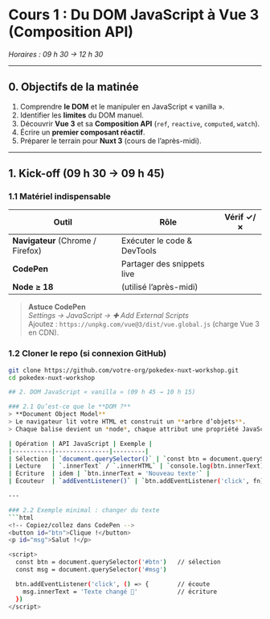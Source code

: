 # Cours 1 : Du DOM JavaScript à Vue 3 (Composition API)  
_Horaires : 09 h 30 → 12 h 30_

---

## 0. Objectifs de la matinée
1. Comprendre **le DOM** et le manipuler en JavaScript « vanilla ».
2. Identifier les **limites** du DOM manuel.
3. Découvrir **Vue 3** et sa **Composition API** (`ref`, `reactive`, `computed`, `watch`).
4. Écrire un **premier composant réactif**.
5. Préparer le terrain pour **Nuxt 3** (cours de l’après-midi).

---

## 1. Kick-off (09 h 30 → 09 h 45)

### 1.1 Matériel indispensable
| Outil | Rôle | Vérif ✓/✗ |
|-------|------|-----------|
| **Navigateur** (Chrome / Firefox) | Exécuter le code & DevTools |   |
| **CodePen** | Partager des snippets live |   |
| **Node ≥ 18** | (utilisé l’après-midi) |   |

> **Astuce CodePen**  
> _Settings → JavaScript → ✚ Add External Scripts_  
> Ajoutez : `https://unpkg.com/vue@3/dist/vue.global.js` (charge Vue 3 en CDN).

### 1.2 Cloner le repo (si connexion GitHub)
```bash
git clone https://github.com/votre-org/pokedex-nuxt-workshop.git
cd pokedex-nuxt-workshop

## 2. DOM JavaScript « vanilla » (09 h 45 → 10 h 15)

### 2.1 Qu’est-ce que le **DOM ?**
> **Document Object Model**  
> Le navigateur lit votre HTML et construit un **arbre d’objets**.  
> Chaque balise devient un *node*, chaque attribut une propriété JavaScript.

| Opération | API JavaScript | Exemple |
|-----------|---------------|---------|
| Sélection | `document.querySelector()` | `const btn = document.querySelector('#btn')` |
| Lecture   | `.innerText` / `.innerHTML` | `console.log(btn.innerText)` |
| Écriture  | idem | `btn.innerText = 'Nouveau texte'` |
| Écouteur  | `addEventListener()` | `btn.addEventListener('click', fn)` |

---

### 2.2 Exemple minimal : changer du texte
```html
<!-- Copiez/collez dans CodePen -->
<button id="btn">Clique !</button>
<p id="msg">Salut !</p>

<script>
  const btn = document.querySelector('#btn')   // sélection
  const msg = document.querySelector('#msg')

  btn.addEventListener('click', () => {        // écoute
    msg.innerText = 'Texte changé 🎉'           // écriture
  })
</script>
